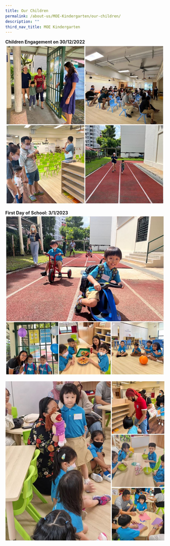 ```yaml
---
title: Our Children
permalink: /about-us/MOE-Kindergarten/our-children/
description: ""
third_nav_title: MOE Kindergarten
---
```


**Children Engagement on 30/12/2022**
![](/images/2023%20MK/Picture20.jpg)

**First Day of School: 3/1/2023**
![](/images/2023%20MK/Picture21.jpg)

![](/images/2023%20MK/Picture22.jpg)